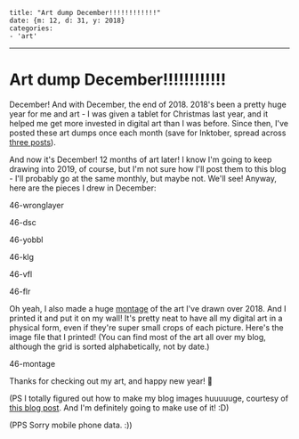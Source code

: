 
    title: "Art dump December!!!!!!!!!!!!"
    date: {m: 12, d: 31, y: 2018}
    categories:
    - 'art'

---

# Art dump December!!!!!!!!!!!!

December! And with December, the end of 2018. 2018's been a pretty huge year for me and art - I was given a tablet for Christmas last year, and it helped me get more invested in digital art than I was before. Since then, I've posted these art dumps once each month (save for Inktober, spread across [three posts](archive/inktober.html)).

And now it's December! 12 months of art later! I know I'm going to keep drawing into 2019, of course, but I'm not sure how I'll post them to this blog - I'll probably go at the same monthly, but maybe not. We'll see! Anyway, here are the pieces I drew in December:

<art>46-wronglayer</art>

<art>46-dsc</art>

<art>46-yobbl</art>

<art>46-klg</art>

<art>46-vfl</art>

<art>46-flr</art>

Oh yeah, I also made a huge [montage][montage] of the art I've drawn over 2018. And I printed it and put it on my wall! It's pretty neat to have all my digital art in a physical form, even if they're super small crops of each picture. Here's the image file that I printed! (You can find most of the art all over my blog, although the grid is sorted alphabetically, not by date.)

<art fullwidth noext>46-montage</art>

Thanks for checking out my art, and happy new year! 🎉

(PS I totally figured out how to make my blog images huuuuuge, courtesy of [this blog post][img-trick]. And I'm definitely going to make use of it! :D)

(PPS Sorry mobile phone data. :))

  [montage]: https://www.imagemagick.org/Usage/montage/
  [img-trick]: https://gomakethings.com/how-to-break-an-image-out-of-its-parent-container-with-css/
